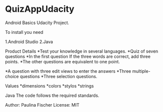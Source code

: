 # QuizAppUdacity
Android Basics Udacity Project.


To install you need

1.Android Studio
2.Java

Product Details
*Test your knowledge in several languages.
*Quiz of seven questions
*In the first question If the three words are correct, add three points.
*The other questions are equivalent to one point.

*A question with three edit views to enter the answers
*Three multiple-choice questions
*Three selection questions.

Values
*dimensions
*colors
*stylos
*strings

Java
The code follows the required standards.

Author: Paulina Fischer
License: MIT


